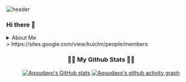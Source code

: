 ![header](https://capsule-render.vercel.app/api?type=wave&color=auto&height=300&section=header&text=Aqoudayo's%20Workspace&fontSize=55)

### Hi there 👋 </br>
<details>
<summary>About Me</summary>
#Career</br>
Konkuk Univ. Department of Smart ICT Convergence</br>
Konkuk Univ. Department of Industrial Engineering ICTM Laboratory Researcher</br>
</summary>
</details>
> https://sites.google.com/view/kuictm/people/members

<h3 align="center">👩‍💻 My Github Stats 👩‍💻</h3>
<div align="center">

[![Aqoudayo's GitHub stats](https://github-readme-stats.vercel.app/api?username=aqoudayo)](https://github.com/anuraghazra/github-readme-stats)
[![Aqoudayo's github activity graph](https://activity-graph.herokuapp.com/graph?username=aqoudayo&theme=nord)](https://github.com/ashutosh00710/github-readme-activity-graph)
</div>



<!--
**aqoudayo/aqoudayo** is a ✨ _special_ ✨ repository because its `README.md` (this file) appears on your GitHub profile.

Here are some ideas to get you started:

- 🔭 I’m currently working on ...
- 🌱 I’m currently learning ...
- 👯 I’m looking to collaborate on ...
- 🤔 I’m looking for help with ...
- 💬 Ask me about ...
- 📫 How to reach me: ...
- 😄 Pronouns: ...
- ⚡ Fun fact: ...
-->
